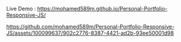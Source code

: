 Live Demo : https://mohamed589m.github.io/Personal-Portfolio-Responsive-JS/


https://github.com/mohamed589m/Personal-Portfolio-Responsive-JS/assets/100099637/902c2776-8387-4421-ad2b-93ee50001d98

